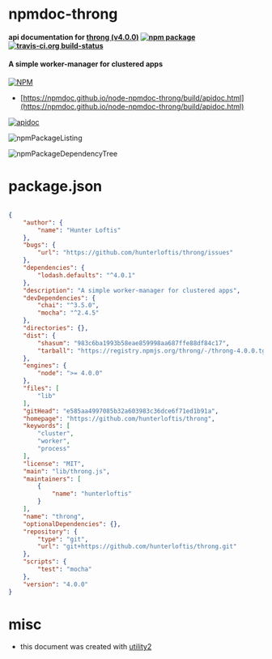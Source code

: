 # npmdoc-throng

#### api documentation for  [throng (v4.0.0)](https://github.com/hunterloftis/throng)  [![npm package](https://img.shields.io/npm/v/npmdoc-throng.svg?style=flat-square)](https://www.npmjs.org/package/npmdoc-throng) [![travis-ci.org build-status](https://api.travis-ci.org/npmdoc/node-npmdoc-throng.svg)](https://travis-ci.org/npmdoc/node-npmdoc-throng)

#### A simple worker-manager for clustered apps

[![NPM](https://nodei.co/npm/throng.png?downloads=true&downloadRank=true&stars=true)](https://www.npmjs.com/package/throng)

- [https://npmdoc.github.io/node-npmdoc-throng/build/apidoc.html](https://npmdoc.github.io/node-npmdoc-throng/build/apidoc.html)

[![apidoc](https://npmdoc.github.io/node-npmdoc-throng/build/screenCapture.buildCi.browser.%252Ftmp%252Fbuild%252Fapidoc.html.png)](https://npmdoc.github.io/node-npmdoc-throng/build/apidoc.html)

![npmPackageListing](https://npmdoc.github.io/node-npmdoc-throng/build/screenCapture.npmPackageListing.svg)

![npmPackageDependencyTree](https://npmdoc.github.io/node-npmdoc-throng/build/screenCapture.npmPackageDependencyTree.svg)



# package.json

```json

{
    "author": {
        "name": "Hunter Loftis"
    },
    "bugs": {
        "url": "https://github.com/hunterloftis/throng/issues"
    },
    "dependencies": {
        "lodash.defaults": "^4.0.1"
    },
    "description": "A simple worker-manager for clustered apps",
    "devDependencies": {
        "chai": "^3.5.0",
        "mocha": "^2.4.5"
    },
    "directories": {},
    "dist": {
        "shasum": "983c6ba1993b58eae859998aa687ffe88df84c17",
        "tarball": "https://registry.npmjs.org/throng/-/throng-4.0.0.tgz"
    },
    "engines": {
        "node": ">= 4.0.0"
    },
    "files": [
        "lib"
    ],
    "gitHead": "e585aa4997085b32a603983c36dce6f71ed1b91a",
    "homepage": "https://github.com/hunterloftis/throng",
    "keywords": [
        "cluster",
        "worker",
        "process"
    ],
    "license": "MIT",
    "main": "lib/throng.js",
    "maintainers": [
        {
            "name": "hunterloftis"
        }
    ],
    "name": "throng",
    "optionalDependencies": {},
    "repository": {
        "type": "git",
        "url": "git+https://github.com/hunterloftis/throng.git"
    },
    "scripts": {
        "test": "mocha"
    },
    "version": "4.0.0"
}
```



# misc
- this document was created with [utility2](https://github.com/kaizhu256/node-utility2)
